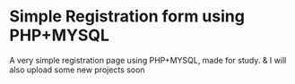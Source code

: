 # Simple Registration form using PHP+MYSQL
A very simple registration page using PHP+MYSQL, made for study.
& I will also upload some new projects soon 
